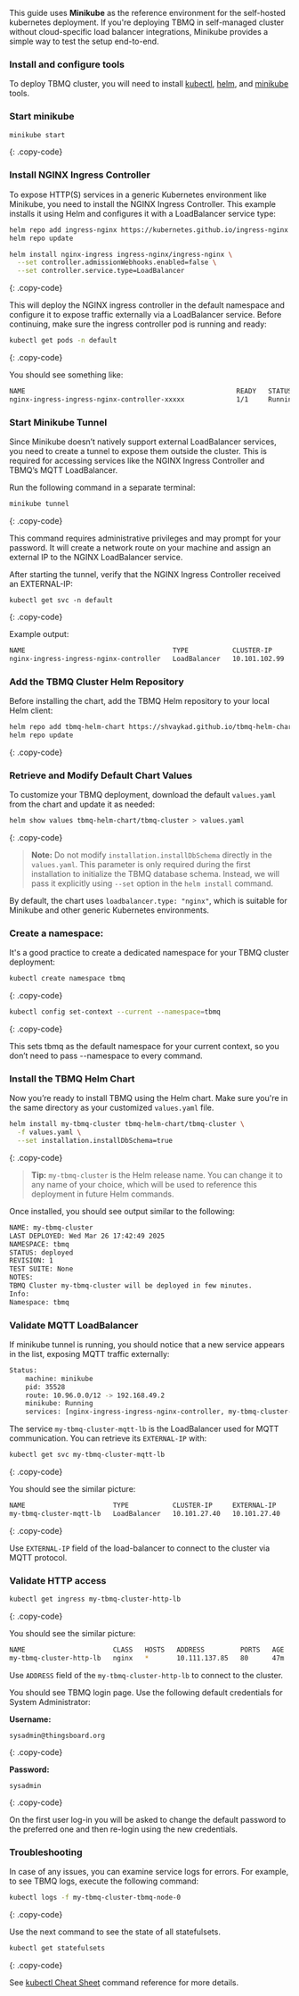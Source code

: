 This guide uses **Minikube** as the reference environment for the self-hosted kubernetes deployment.
If you're deploying TBMQ in self-managed cluster without cloud-specific load balancer integrations, Minikube provides a simple way to test the setup end-to-end.

### Install and configure tools

To deploy TBMQ cluster, you will need to install [kubectl](https://kubernetes.io/docs/tasks/tools/),
[helm](https://helm.sh/docs/intro/install/), and [minikube](https://kubernetes.io/docs/tasks/tools/#minikube) tools.

### Start minikube

```bash
minikube start
```
{: .copy-code}

### Install NGINX Ingress Controller

To expose HTTP(S) services in a generic Kubernetes environment like Minikube, you need to install the NGINX Ingress Controller. 
This example installs it using Helm and configures it with a LoadBalancer service type:

```bash
helm repo add ingress-nginx https://kubernetes.github.io/ingress-nginx
helm repo update

helm install nginx-ingress ingress-nginx/ingress-nginx \
  --set controller.admissionWebhooks.enabled=false \
  --set controller.service.type=LoadBalancer
```
{: .copy-code}

This will deploy the NGINX ingress controller in the default namespace and configure it to expose traffic externally via a LoadBalancer service.
Before continuing, make sure the ingress controller pod is running and ready:

```bash
kubectl get pods -n default
```
{: .copy-code}

You should see something like:

```bash
NAME                                                     READY   STATUS    RESTARTS   AGE
nginx-ingress-ingress-nginx-controller-xxxxx             1/1     Running   0          1m
```

### Start Minikube Tunnel

Since Minikube doesn’t natively support external LoadBalancer services, you need to create a tunnel to expose them outside the cluster. 
This is required for accessing services like the NGINX Ingress Controller and TBMQ’s MQTT LoadBalancer.

Run the following command in a separate terminal:

```bash
minikube tunnel
```
{: .copy-code}

This command requires administrative privileges and may prompt for your password. 
It will create a network route on your machine and assign an external IP to the NGINX LoadBalancer service.

After starting the tunnel, verify that the NGINX Ingress Controller received an EXTERNAL-IP:

```shell
kubectl get svc -n default
```
{: .copy-code}

Example output:

```bash
NAME                                     TYPE           CLUSTER-IP       EXTERNAL-IP      PORT(S)                      AGE
nginx-ingress-ingress-nginx-controller   LoadBalancer   10.101.102.99    192.168.49.2     80:32023/TCP,443:32144/TCP   2m
```

### Add the TBMQ Cluster Helm Repository

Before installing the chart, add the TBMQ Helm repository to your local Helm client:

```bash
helm repo add tbmq-helm-chart https://shvaykad.github.io/tbmq-helm-chart
helm repo update
```
{: .copy-code}

### Retrieve and Modify Default Chart Values

To customize your TBMQ deployment, download the default `values.yaml` from the chart and update it as needed:

```bash
helm show values tbmq-helm-chart/tbmq-cluster > values.yaml
```
{: .copy-code}

> **Note:** Do not modify `installation.installDbSchema` directly in the `values.yaml`.
This parameter is only required during the first installation to initialize the TBMQ database schema.
Instead, we will pass it explicitly using `--set` option in the `helm install` command.

By default, the chart uses `loadbalancer.type: "nginx"`, which is suitable for Minikube and other generic Kubernetes environments.

### Create a namespace:

It's a good practice to create a dedicated namespace for your TBMQ cluster deployment:

```bash
kubectl create namespace tbmq
```
{: .copy-code}

```bash
kubectl config set-context --current --namespace=tbmq
```
{: .copy-code}

This sets tbmq as the default namespace for your current context, so you don’t need to pass --namespace to every command.

### Install the TBMQ Helm Chart

Now you’re ready to install TBMQ using the Helm chart.
Make sure you're in the same directory as your customized `values.yaml` file.


```bash
helm install my-tbmq-cluster tbmq-helm-chart/tbmq-cluster \
  -f values.yaml \
  --set installation.installDbSchema=true
```
{: .copy-code}

> **Tip:** `my-tbmq-cluster` is the Helm release name. 
You can change it to any name of your choice, which will be used to reference this deployment in future Helm commands.

Once installed, you should see output similar to the following:

```bash
NAME: my-tbmq-cluster
LAST DEPLOYED: Wed Mar 26 17:42:49 2025
NAMESPACE: tbmq
STATUS: deployed
REVISION: 1
TEST SUITE: None
NOTES:
TBMQ Cluster my-tbmq-cluster will be deployed in few minutes.
Info:
Namespace: tbmq
```

### Validate MQTT LoadBalancer

If minikube tunnel is running, you should notice that a new service appears in the list, exposing MQTT traffic externally:

```bash
Status:	
	machine: minikube
	pid: 35528
	route: 10.96.0.0/12 -> 192.168.49.2
	minikube: Running
	services: [nginx-ingress-ingress-nginx-controller, my-tbmq-cluster-mqtt-lb]
```

The service `my-tbmq-cluster-mqtt-lb` is the LoadBalancer used for MQTT communication. You can retrieve its `EXTERNAL-IP` with:

```bash
kubectl get svc my-tbmq-cluster-mqtt-lb
```
{: .copy-code}

You should see the similar picture:

```bash
NAME                      TYPE           CLUSTER-IP     EXTERNAL-IP    PORT(S)                                                       AGE
my-tbmq-cluster-mqtt-lb   LoadBalancer   10.101.27.40   10.101.27.40   1883:31041/TCP,8084:30151/TCP,8883:30188/TCP,8085:32706/TCP   41m
```
{: .copy-code}

Use `EXTERNAL-IP` field of the load-balancer to connect to the cluster via MQTT protocol.

### Validate HTTP access

```bash
kubectl get ingress my-tbmq-cluster-http-lb
```
{: .copy-code}

You should see the similar picture:

```bash
NAME                      CLASS   HOSTS   ADDRESS         PORTS   AGE
my-tbmq-cluster-http-lb   nginx   *       10.111.137.85   80      47m
```

Use `ADDRESS` field of the `my-tbmq-cluster-http-lb` to connect to the cluster.

You should see TBMQ login page. Use the following default credentials for System Administrator:

**Username:**

```
sysadmin@thingsboard.org
```
{: .copy-code}

**Password:**

```
sysadmin
```
{: .copy-code}

On the first user log-in you will be asked to change the default password to the preferred one and then re-login using the new credentials.

### Troubleshooting

In case of any issues, you can examine service logs for errors. For example, to see TBMQ logs, execute the following command:

```bash
kubectl logs -f my-tbmq-cluster-tbmq-node-0
```
{: .copy-code}

Use the next command to see the state of all statefulsets.

```bash
kubectl get statefulsets
```
{: .copy-code}

See [kubectl Cheat Sheet](https://kubernetes.io/docs/reference/kubectl/quick-reference/) command reference for more details.

